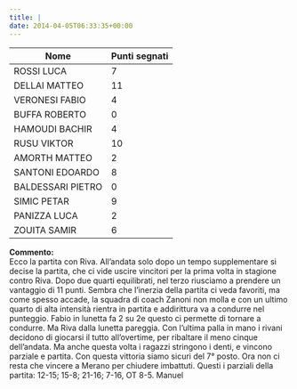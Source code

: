 ```yaml
---
title: |
date: 2014-04-05T06:33:35+00:00
---
```

| **Nome** | **Punti segnati** |
| -------- | ----------------- |
| ROSSI LUCA | 7 |
| DELLAI MATTEO | 11 |
| VERONESI FABIO | 4 |
| BUFFA ROBERTO | 0 |
| HAMOUDI BACHIR | 4 |
| RUSU VIKTOR | 10 |
| AMORTH MATTEO | 2 |
| SANTONI EDOARDO | 8 |
| BALDESSARI PIETRO | 0 |
| SIMIC PETAR | 9 |
| PANIZZA LUCA | 2 |
| ZOUITA SAMIR | 6 |

**Commento:**  
Ecco la partita con Riva. All’andata solo dopo un tempo supplementare si decise la partita, che ci vide uscire vincitori per la prima volta in stagione contro Riva. Dopo due quarti equilibrati, nel terzo riusciamo a prendere un vantaggio di 11 punti. Sembra che l’inerzia della partita ci veda favoriti, ma come spesso accade, la squadra di coach Zanoni non molla e con un ultimo quarto di alta intensità rientra in partita e addirittura va a condurre nel punteggio. Fabio in lunetta fa 2 su 2e questo ci permette di tornare a condurre. Ma Riva dalla lunetta pareggia. Con l’ultima palla in mano i rivani decidono di giocarsi il tutto all’overtime, per ribaltare il meno cinque dell’andata. Ma anche questa volta i ragazzi stringono i denti, e vincono parziale e partita. Con questa vittoria siamo sicuri del 7° posto. Ora non ci resta che vincere a Merano per chiudere imbattuti. Questi i parziali della partita: 12-15; 15-8; 21-16; 7-16, OT 8-5. Manuel